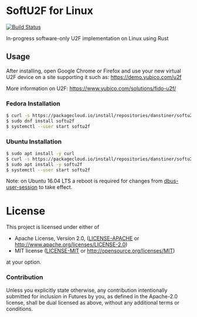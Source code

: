 # SoftU2F for Linux
[![Build Status](https://travis-ci.org/danstiner/softu2f-linux.svg?branch=master)](https://travis-ci.org/danstiner/softu2f-linux)

In-progress software-only U2F implementation on Linux using Rust

## Usage

After installing, open Google Chrome or Firefox and use your new virtual U2F device on a site supporting it such as: https://demo.yubico.com/u2f

More information on U2F: https://www.yubico.com/solutions/fido-u2f/

### Fedora Installation
```bash
$ curl -s https://packagecloud.io/install/repositories/danstiner/softu2f/script.rpm.sh | sudo bash
$ sudo dnf install softu2f
$ systemctl --user start softu2f
```

### Ubuntu Installation
```bash
$ sudo apt install -y curl
$ curl -s https://packagecloud.io/install/repositories/danstiner/softu2f/script.deb.sh | sudo bash
$ sudo apt install -y softu2f
$ systemctl --user start softu2f
```

Note: on Ubuntu 16.04 LTS a reboot is required for changes from [dbus-user-session](https://launchpad.net/ubuntu/xenial/+package/dbus-user-session) to take effect.

# License

This project is licensed under either of

 * Apache License, Version 2.0, ([LICENSE-APACHE](LICENSE-APACHE) or
   http://www.apache.org/licenses/LICENSE-2.0)
 * MIT license ([LICENSE-MIT](LICENSE-MIT) or
   http://opensource.org/licenses/MIT)

at your option.

### Contribution

Unless you explicitly state otherwise, any contribution intentionally submitted
for inclusion in Futures by you, as defined in the Apache-2.0 license, shall be
dual licensed as above, without any additional terms or conditions.
